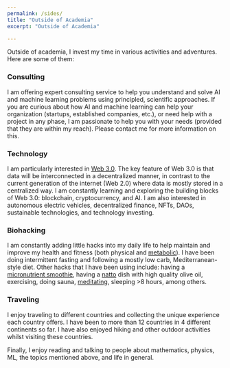 ```yaml
---
permalink: /sides/
title: "Outside of Academia"
excerpt: "Outside of Academia"

---
```


Outside of academia, I invest my time in various activities and adventures. Here are some of them: <br>


### Consulting
I am offering expert consulting service to help you understand and solve AI and machine learning problems using principled, scientific approaches. If you are curious about how AI and machine learning can help your organization (startups, established companies, etc.), or need help with a project in any phase, I am passionate to help you with your needs (provided that they are within my reach). Please contact me for more information on this.


### Technology 
I am particularly interested in [Web 3.0](https://www.web3.university/). The key feature of Web 3.0 is that data will be interconnected in a decentralized manner, in contrast to the current generation of the internet (Web 2.0) where data is mostly stored in a centralized way. I am constantly learning and exploring the building blocks of Web 3.0: blockchain, cryptocurrency, and AI. I am also interested in autonomous electric vehicles, decentralized finance, NFTs, DAOs, sustainable technologies, and technology investing.


### Biohacking 
I am constantly adding little hacks into my daily life to help maintain and improve my health and fitness (both physical and [metabolic](https://www.levelshealth.com/blog/the-ultimate-guide-to-metabolic-fitness)). I have been doing intermittent fasting and following a mostly low carb, Mediterranean-style diet. Other hacks that I have been using include: having a [micronutrient smoothie](https://fastlifehacks.com/dr-rhonda-patrick-diet-and-exercise/#Micronutrient_Rich_Smoothies), having a [natto](https://www.nyrture.com/why-natto) dish with high quality olive oil, exercising, doing sauna, [meditating](https://www.headspace.com/meditation), sleeping >8 hours, among others.


### Traveling 
I enjoy traveling to different countries and collecting the unique experience each country offers. I have been to more than 12 countries in 4 different continents so far. I have also enjoyed hiking and other outdoor activities whilst visiting these countries. 

Finally, I enjoy reading and talking to people about mathematics, physics, ML, the topics mentioned above, and life in general.





